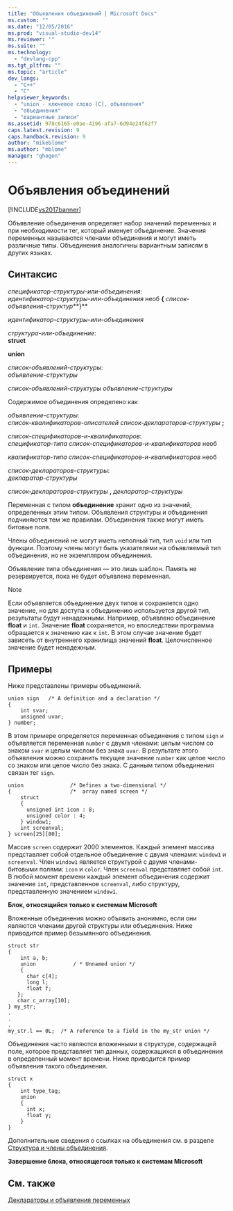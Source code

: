 ```yaml
---
title: "Объявления объединений | Microsoft Docs"
ms.custom: ""
ms.date: "12/05/2016"
ms.prod: "visual-studio-dev14"
ms.reviewer: ""
ms.suite: ""
ms.technology: 
  - "devlang-cpp"
ms.tgt_pltfrm: ""
ms.topic: "article"
dev_langs: 
  - "C++"
  - "C"
helpviewer_keywords: 
  - "union - ключевое слово [C], объявления"
  - "объединения"
  - "вариантные записи"
ms.assetid: 978c6165-e0ae-4196-afa7-6d94e24f62f7
caps.latest.revision: 9
caps.handback.revision: 9
author: "mikeblome"
ms.author: "mblome"
manager: "ghogen"
---
```

# Объявления объединений
[!INCLUDE[vs2017banner](../assembler/inline/includes/vs2017banner.md)]

Объявление объединения определяет набор значений переменных и при необходимости тег, который именует объединение.  Значения переменных называются членами объединения и могут иметь различные типы.  Объединения аналогичны вариантным записям в других языках.  
  
## Синтаксис  
 *спецификатор\-структуры\-или\-объединения*:  
 *идентификатор\-структуры\-или\-объединения*  необ **{** *список\-объявления\-структур***}**  
  
 *идентификатор\-структуры\-или\-объединения*  
  
 *структура\-или\-объединение*:  
 **struct**  
  
 **union**  
  
 *список\-объявлений\-структуры*:  
 *объявление\-структуры*  
  
 *список\-объявлений\-структуры объявление\-структуры*  
  
 Содержимое объединения определено как  
  
 *объявление\-структуры*:  
 *список\-квалификаторов\-описателей список\-деклараторов\-структуры*  **;**  
  
 *список\-спецификаторов\-и\-квалификаторов*:  
 *спецификатор\-типа список\-спецификаторов\-и\-квалификаторов* необ  
  
 *квалификатор\-типа список\-спецификаторов\-и\-квалификаторов*  необ  
  
 *список\-деклараторов\-структуры*:  
 *декларатор\-структуры*  
  
 *список\-деклараторов\-структуры* **,**  *декларатор\-структуры*  
  
 Переменная с типом **объединение** хранит одно из значений, определенных этим типом.  Объявления структуры и объединения подчиняются тем же правилам.  Объединения также могут иметь битовые поля.  
  
 Члены объединений не могут иметь неполный тип, тип `void` или тип функции.  Поэтому члены могут быть указателями на объявляемый тип объединения, но не экземпляром объединения.  
  
 Объявление типа объединения — это лишь шаблон.  Память не резервируется, пока не будет объявлена переменная.  
  
> [!NOTE]
>  Если объявляется объединение двух типов и сохраняется одно значение, но для доступа к объединению используется другой тип, результаты будут ненадежными.  Например, объявлено объединение **float** и `int`.  Значение **float** сохраняется, но впоследствии программа обращается к значению как к `int`.  В этом случае значение будет зависеть от внутреннего хранилища значений **float**.  Целочисленное значение будет ненадежным.  
  
## Примеры  
 Ниже представлены примеры объединений.  
  
```  
union sign   /* A definition and a declaration */  
{  
    int svar;  
    unsigned uvar;  
} number;  
```  
  
 В этом примере определяется переменная объединения с типом `sign` и объявляется переменная `number` с двумя членами: целым числом со знаком `svar` и целым числом без знака `uvar`.  В результате этого объявления можно сохранить текущее значение `number` как целое число со знаком или целое число без знака.  С данным типом объединения связан тег `sign`.  
  
```  
union               /* Defines a two-dimensional */  
{                   /*  array named screen */  
    struct      
    {   
      unsigned int icon : 8;    
      unsigned color : 4;  
    } window1;  
    int screenval;  
} screen[25][80];  
```  
  
 Массив `screen` содержит 2000 элементов.  Каждый элемент массива представляет собой отдельное объединение с двумя членами: `window1` и `screenval`.  Член `window1` является структурой с двумя членами\-битовыми полями: `icon` и `color`.  Член `screenval` представляет собой `int`.  В любой момент времени каждый элемент объединения содержит значение `int`, представленное `screenval`, либо структуру, представленную значением `window1`.  
  
 **Блок, относящийся только к системам Microsoft**  
  
 Вложенные объединения можно объявить анонимно, если они являются членами другой структуры или объединения.  Ниже приводится пример безымянного объединения.  
  
```  
struct str  
{  
    int a, b;  
    union            / * Unnamed union */  
    {  
      char c[4];  
      long l;  
      float f;  
   };  
   char c_array[10];  
} my_str;  
.  
.  
.  
my_str.l == 0L;  /* A reference to a field in the my_str union */  
```  
  
 Объединения часто являются вложенными в структуре, содержащей поле, которое представляет тип данных, содержащихся в объединении в определенный момент времени.  Ниже приводится пример объявления такого объединения.  
  
```  
struct x  
{  
    int type_tag;  
    union  
    {  
      int x;  
      float y;  
    }  
}  
```  
  
 Дополнительные сведения о ссылках на объединения см. в разделе [Структура и члены объединения](../c-language/structure-and-union-members.md).  
  
 **Завершение блока, относящегося только к системам Microsoft**  
  
## См. также  
 [Деклараторы и объявления переменных](../c-language/declarators-and-variable-declarations.md)